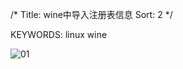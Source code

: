 /*
    Title: wine中导入注册表信息
    Sort: 2
*/

KEYWORDS: linux wine

![01](%image_url%/2017/2017050801.gif)
